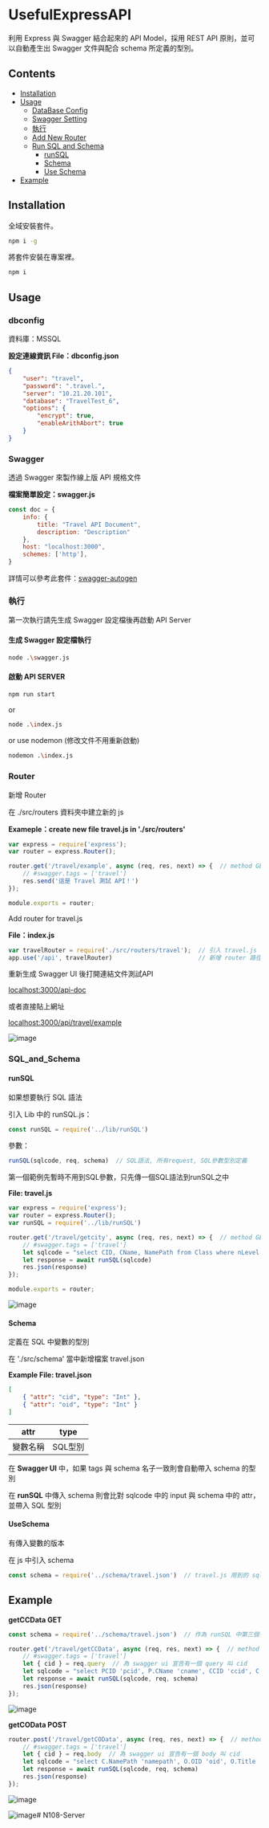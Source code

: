 # UsefulExpressAPI

利用 Express 與 Swagger 結合起來的 API Model，採用 REST API 原則，並可以自動產生出 Swagger 文件與配合 schema 所定義的型別。

## Contents
- [Installation](#installation)
- [Usage](#usage)
  - [DataBase Config](#dbconfig)
  - [Swagger Setting](#Swagger)
  - [執行](#執行)
  - [Add New Router](#Router)
  - [Run SQL and Schema](#SQL_and_Schema)
    - [runSQL](#runSQL)
    - [Schema](#Schema)
    - [Use Schema](#UseSchema)
- [Example](#Example)


## Installation
全域安裝套件。
```bash
npm i -g
```
將套件安裝在專案裡。
```bash
npm i
```
## Usage
### dbconfig
資料庫：MSSQL

**設定連線資訊 File：dbconfig.json**
```json
{
    "user": "travel",
    "password": ".travel.",
    "server": "10.21.20.101",
    "database": "TravelTest_6",
    "options": {
        "encrypt": true,
        "enableArithAbort": true
    }
}
```

### Swagger
透過 Swagger 來製作線上版 API 規格文件

**檔案簡單設定：swagger.js**
```js
const doc = {
    info: {
        title: "Travel API Document",
        description: "Description"
    },
    host: "localhost:3000",
    schemes: ['http'],
}
```
詳情可以參考此套件：[swagger-autogen](https://github.com/davibaltar/swagger-autogen)

### 執行
第一次執行請先生成 Swagger 設定檔後再啟動 API Server

#### **生成 Swagger 設定檔執行**
```bash
node .\swagger.js
```

#### **啟動 API SERVER**
```bash
npm run start
```
or
```bash
node .\index.js
```
or use nodemon (修改文件不用重新啟動)
```bash
nodemon .\index.js
```

### Router
新增 Router

在 ./src/routers 資料夾中建立新的 js

**Exameple：create new file travel.js in './src/routers'**
```js
var express = require('express');
var router = express.Router();

router.get('/travel/example', async (req, res, next) => {  // method GET
    // #swagger.tags = ['travel']
    res.send('這是 Travel 測試 API！')
});

module.exports = router;
```

Add router for travel.js

**File：index.js**
```js
var travelRouter = require('./src/routers/travel');  // 引入 travel.js
app.use('/api', travelRouter)                        // 新增 router 路徑
```
重新生成 Swagger UI 後打開連結文件測試API

[localhost:3000/api-doc](http://localhost:3000/api-doc)

或者直接貼上網址

[localhost:3000/api/travel/example](http://localhost:3000/api/travel/example)

![image](https://user-images.githubusercontent.com/49122960/109974869-f826dd00-7d34-11eb-8292-8213d10eff9c.png)

### SQL_and_Schema

#### runSQL
如果想要執行 SQL 語法

引入 Lib 中的 runSQL.js：
```js
const runSQL = require('../lib/runSQL')
```
參數：
```js
runSQL(sqlcode, req, schema)  // SQL語法, 所有request, SQL參數型別定義
```
第一個範例先暫時不用到SQL參數，只先傳一個SQL語法到runSQL之中

**File: travel.js**
```js
var express = require('express');
var router = express.Router();
var runSQL = require('../lib/runSQL')

router.get('/travel/getcity', async (req, res, next) => {  // method GET
    // #swagger.tags = ['travel']
    let sqlcode = "select CID, CName, NamePath from Class where nLevel = 3" // 要執行的 SQL 語法
    let response = await runSQL(sqlcode)
    res.json(response)
});

module.exports = router;
```
![image](https://user-images.githubusercontent.com/49122960/109981207-a9307600-7d3b-11eb-92f4-d450a5f609a0.png)

#### Schema
定義在 SQL 中變數的型別

在 './src/schema' 當中新增檔案 travel.json

**Example File: travel.json**
```json
[
    { "attr": "cid", "type": "Int" },
    { "attr": "oid", "type": "Int" }
]
```
| attr | type |
|-----|-----|
| 變數名稱 | SQL型別 |

在 **Swagger UI** 中，如果 tags 與 schema 名子一致則會自動帶入 schema 的型別

在 **runSQL** 中傳入 schema 則會比對 sqlcode 中的 input 與 schema 中的 attr，並帶入 SQL 型別

#### UseSchema
有傳入變數的版本

在 js 中引入 schema
```js
const schema = require('../schema/travel.json')  // travel.js 用到的 sql 變數都會在這個 travel.json 當中定義
```

## Example
**getCCData GET**
```js
const schema = require('../schema/travel.json')  // 作為 runSQL 中第三個參數

router.get('/travel/getCCData', async (req, res, next) => {  // method GET
    // #swagger.tags = ['travel']
    let { cid } = req.query  // 為 swagger ui 宣告有一個 query 叫 cid
    let sqlcode = "select PCID 'pcid', P.CName 'cname', CCID 'ccid', C.CName 'pname', P.NamePath 'namepath' from Class P, Inheritance I, Class C where P.CID = I.PCID and I.CCID = C.CID and P.CID = @cid" // 要執行的 SQL 語法
    let response = await runSQL(sqlcode, req, schema)
    res.json(response)
});
```
![image](https://user-images.githubusercontent.com/49122960/109989492-82763d80-7d43-11eb-84ad-6b7ec3ace3ff.png)

**getCOData POST**
```js
router.post('/travel/getCOData', async (req, res, next) => {  // method POST
    // #swagger.tags = ['travel']
    let { cid } = req.body  // 為 swagger ui 宣告有一個 body 叫 cid
    let sqlcode = "select C.NamePath 'namepath', O.OID 'oid', O.Title 'title', O.Class 'district' from Class C, CO, Object O where C.CID = CO.CID and CO.OID = O.OID and C.CID = @cid" // 要執行的 SQL 語法
    let response = await runSQL(sqlcode, req, schema)
    res.json(response)
});
```
![image](https://user-images.githubusercontent.com/49122960/109995249-172f6a00-7d49-11eb-8a25-11a1fbb365a9.png)

![image](https://user-images.githubusercontent.com/49122960/109995433-3e863700-7d49-11eb-800a-b2632a46b6da.png)# N108-Server
